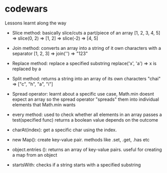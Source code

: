 # codewars

Lessons learnt along the way

- Slice method: basically slice/cuts a part/piece of an array
[1, 2, 3, 4, 5] => slice(0, 2) => [1, 2]
                => slice(-2)  => [4, 5]

- Join method: converts an array into a string of it own characters with a separator
[1, 2, 3] => join('') => "123"

- Replace method: replace a specified substring
replace('x', 'a') => x is replaced by a

- Split method: returns a string into an array of its own characters
"chai" => ["c", "h", "a", "i"]

- Spread operator: learnt about a specific use case, Math.min doesnt expect an array so the spread operator "spreads" them into individual elements that Math.min wants

- every method: used to check whether all elements in an array passes a test(specified func)
returns a boolean value depends on the outcome

- charAt(index): get a specific char using the index. 

- new Map(): create key-value pair. methods like .set, .get, .has etc

- object.entries (): returns an array of key-value pairs. useful for creating a map from an object

- startsWith: checks if a string starts with a specified substring